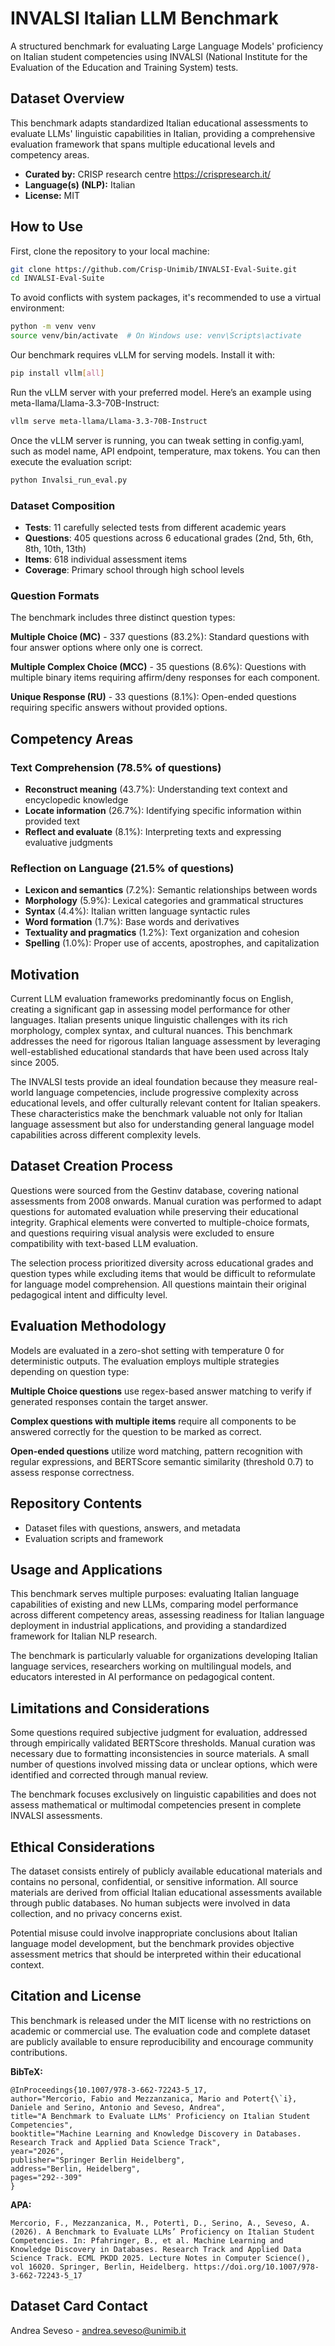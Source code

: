 # INVALSI Italian LLM Benchmark

A structured benchmark for evaluating Large Language Models' proficiency on Italian student competencies using INVALSI (National Institute for the Evaluation of the Education and Training System) tests.

## Dataset Overview

This benchmark adapts standardized Italian educational assessments to evaluate LLMs' linguistic capabilities in Italian, providing a comprehensive evaluation framework that spans multiple educational levels and competency areas.

- **Curated by:** CRISP research centre https://crispresearch.it/
- **Language(s) (NLP):** Italian
- **License:** MIT

## How to Use

First, clone the repository to your local machine:

```bash
git clone https://github.com/Crisp-Unimib/INVALSI-Eval-Suite.git
cd INVALSI-Eval-Suite
```

To avoid conflicts with system packages, it's recommended to use a virtual environment:

```bash
python -m venv venv
source venv/bin/activate  # On Windows use: venv\Scripts\activate
```

Our benchmark requires vLLM for serving models. Install it with:

```bash
pip install vllm[all]
```

Run the vLLM server with your preferred model. Here’s an example using meta-llama/Llama-3.3-70B-Instruct:

```bash
vllm serve meta-llama/Llama-3.3-70B-Instruct
```

Once the vLLM server is running, you can tweak setting in config.yaml, such as model name, API endpoint, temperature, max tokens.
You can then execute the evaluation script:

```bash
python Invalsi_run_eval.py
```

### Dataset Composition

- **Tests**: 11 carefully selected tests from different academic years
- **Questions**: 405 questions across 6 educational grades (2nd, 5th, 6th, 8th, 10th, 13th)
- **Items**: 618 individual assessment items
- **Coverage**: Primary school through high school levels

### Question Formats

The benchmark includes three distinct question types:

**Multiple Choice (MC)** - 337 questions (83.2%): Standard questions with four answer options where only one is correct.

**Multiple Complex Choice (MCC)** - 35 questions (8.6%): Questions with multiple binary items requiring affirm/deny responses for each component.

**Unique Response (RU)** - 33 questions (8.1%): Open-ended questions requiring specific answers without provided options.

## Competency Areas

### Text Comprehension (78.5% of questions)

- **Reconstruct meaning** (43.7%): Understanding text context and encyclopedic knowledge
- **Locate information** (26.7%): Identifying specific information within provided text
- **Reflect and evaluate** (8.1%): Interpreting texts and expressing evaluative judgments

### Reflection on Language (21.5% of questions)

- **Lexicon and semantics** (7.2%): Semantic relationships between words
- **Morphology** (5.9%): Lexical categories and grammatical structures
- **Syntax** (4.4%): Italian written language syntactic rules
- **Word formation** (1.7%): Base words and derivatives
- **Textuality and pragmatics** (1.2%): Text organization and cohesion
- **Spelling** (1.0%): Proper use of accents, apostrophes, and capitalization

## Motivation

Current LLM evaluation frameworks predominantly focus on English, creating a significant gap in assessing model performance for other languages. Italian presents unique linguistic challenges with its rich morphology, complex syntax, and cultural nuances. This benchmark addresses the need for rigorous Italian language assessment by leveraging well-established educational standards that have been used across Italy since 2005.

The INVALSI tests provide an ideal foundation because they measure real-world language competencies, include progressive complexity across educational levels, and offer culturally relevant content for Italian speakers. These characteristics make the benchmark valuable not only for Italian language assessment but also for understanding general language model capabilities across different complexity levels.

## Dataset Creation Process

Questions were sourced from the Gestinv database, covering national assessments from 2008 onwards. Manual curation was performed to adapt questions for automated evaluation while preserving their educational integrity. Graphical elements were converted to multiple-choice formats, and questions requiring visual analysis were excluded to ensure compatibility with text-based LLM evaluation.

The selection process prioritized diversity across educational grades and question types while excluding items that would be difficult to reformulate for language model comprehension. All questions maintain their original pedagogical intent and difficulty level.

## Evaluation Methodology

Models are evaluated in a zero-shot setting with temperature 0 for deterministic outputs. The evaluation employs multiple strategies depending on question type:

**Multiple Choice questions** use regex-based answer matching to verify if generated responses contain the target answer.

**Complex questions with multiple items** require all components to be answered correctly for the question to be marked as correct.

**Open-ended questions** utilize word matching, pattern recognition with regular expressions, and BERTScore semantic similarity (threshold 0.7) to assess response correctness.

## Repository Contents

- Dataset files with questions, answers, and metadata
- Evaluation scripts and framework

## Usage and Applications

This benchmark serves multiple purposes: evaluating Italian language capabilities of existing and new LLMs, comparing model performance across different competency areas, assessing readiness for Italian language deployment in industrial applications, and providing a standardized framework for Italian NLP research.

The benchmark is particularly valuable for organizations developing Italian language services, researchers working on multilingual models, and educators interested in AI performance on pedagogical content.

## Limitations and Considerations

Some questions required subjective judgment for evaluation, addressed through empirically validated BERTScore thresholds. Manual curation was necessary due to formatting inconsistencies in source materials. A small number of questions involved missing data or unclear options, which were identified and corrected through manual review.

The benchmark focuses exclusively on linguistic capabilities and does not assess mathematical or multimodal competencies present in complete INVALSI assessments.

## Ethical Considerations

The dataset consists entirely of publicly available educational materials and contains no personal, confidential, or sensitive information. All source materials are derived from official Italian educational assessments available through public databases. No human subjects were involved in data collection, and no privacy concerns exist.

Potential misuse could involve inappropriate conclusions about Italian language model development, but the benchmark provides objective assessment metrics that should be interpreted within their educational context.

## Citation and License

This benchmark is released under the MIT license with no restrictions on academic or commercial use. The evaluation code and complete dataset are publicly available to ensure reproducibility and encourage community contributions.

**BibTeX:**

```
@InProceedings{10.1007/978-3-662-72243-5_17,
author="Mercorio, Fabio and Mezzanzanica, Mario and Potert{\`i}, Daniele and Serino, Antonio and Seveso, Andrea",
title="A Benchmark to Evaluate LLMs' Proficiency on Italian Student Competencies",
booktitle="Machine Learning and Knowledge Discovery in Databases. Research Track and Applied Data Science Track",
year="2026",
publisher="Springer Berlin Heidelberg",
address="Berlin, Heidelberg",
pages="292--309"
}
```

**APA:**

```
Mercorio, F., Mezzanzanica, M., Potertì, D., Serino, A., Seveso, A. (2026). A Benchmark to Evaluate LLMs’ Proficiency on Italian Student Competencies. In: Pfahringer, B., et al. Machine Learning and Knowledge Discovery in Databases. Research Track and Applied Data Science Track. ECML PKDD 2025. Lecture Notes in Computer Science(), vol 16020. Springer, Berlin, Heidelberg. https://doi.org/10.1007/978-3-662-72243-5_17
```

## Dataset Card Contact

Andrea Seveso - andrea.seveso@unimib.it
